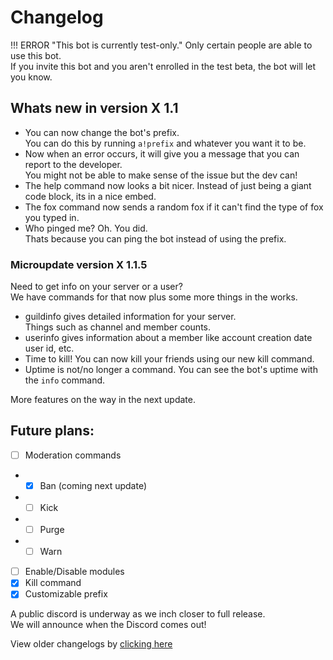 # Changelog

!!! ERROR "This bot is currently test-only."
    Only certain people are able to use this bot.  
    If you invite this bot and you aren't enrolled in the test beta, the bot will let you know.

## Whats new in version X 1.1
- You can now change the bot's prefix.  
  You can do this by running `a!prefix` and whatever you want it to be.  
- Now when an error occurs, it will give you a message that you can report to the developer.  
  You might not be able to make sense of the issue but the dev can!  
- The help command now looks a bit nicer. Instead of just being a giant code block, its in a nice embed.  
- The fox command now sends a random fox if it can't find the type of fox you typed in.  
- Who pinged me? Oh. You did.  
  Thats because you can ping the bot instead of using the prefix.  

### Microupdate version X 1.1.5
Need to get info on your server or a user?  
We have commands for that now plus some more things in the works.

- guildinfo gives detailed information for your server.  
  Things such as channel and member counts.  
- userinfo gives information about a member like account creation date  
  user id, etc.  
- Time to kill! You can now kill your friends using our new kill command.  
- Uptime is not/no longer a command. You can see the bot's uptime with the `info` command.

More features on the way in the next update.

## Future plans:

- [ ] Moderation commands
- - [x] Ban (coming next update)
- - [ ] Kick
- - [ ] Purge
- - [ ] Warn
- [ ] Enable/Disable modules
- [x] Kill command
- [x] Customizable prefix  

A public discord is underway as we inch closer to full release.  
We will announce when the Discord comes out!  

View older changelogs by [clicking here](https://docs.acebotdc.ga/oldlogs)

